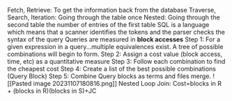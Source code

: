 Fetch, Retrieve: To get the information back from the database
Traverse, Search, Iteration: Going through the table once
Nested: Going through the second table the number of entries of the first table
SQL is a language which means that a scanner identifies the tokens and the parser checks the syntax of the query
Queries are measured in **block accesses**
Step 1: For a given expression in a query...multiple equivalences exist. A tree of possible combinations will begin to form.
Step 2: Assign a cost value (block access, time, etc) as a quantitative measure
Step 3: Follow each combination to find the cheapest cost
Step 4: Create a list of the best possible combinations (Query Block)
Step 5: Combine Query blocks as terms and files merge.
![[Pasted image 20231107180816.png]]
Nested Loop Join: Cost=blocks in R + (blocks in R)(blocks in S)+JC
